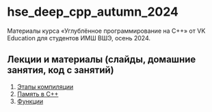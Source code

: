 # hse\_deep\_cpp\_autumn\_2024

Материалы курса «Углублённое программирование на C++» от VK Education для студентов ИМШ ВШЭ, осень 2024.

## Лекции и материалы (слайды, домашние занятия, код с занятий)
01. [Этапы компиляции](lesson-01)
02. [Память в C++](lesson-02)
03. [Функции](lesson-03)
